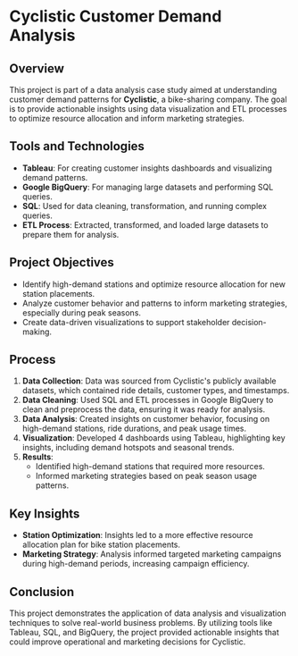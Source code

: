 # Cyclistic Customer Demand Analysis

## Overview
This project is part of a data analysis case study aimed at understanding customer demand patterns for **Cyclistic**, a bike-sharing company. The goal is to provide actionable insights using data visualization and ETL processes to optimize resource allocation and inform marketing strategies.

## Tools and Technologies
- **Tableau**: For creating customer insights dashboards and visualizing demand patterns.
- **Google BigQuery**: For managing large datasets and performing SQL queries.
- **SQL**: Used for data cleaning, transformation, and running complex queries.
- **ETL Process**: Extracted, transformed, and loaded large datasets to prepare them for analysis.

## Project Objectives
- Identify high-demand stations and optimize resource allocation for new station placements.
- Analyze customer behavior and patterns to inform marketing strategies, especially during peak seasons.
- Create data-driven visualizations to support stakeholder decision-making.

## Process
1. **Data Collection**: Data was sourced from Cyclistic's publicly available datasets, which contained ride details, customer types, and timestamps.
2. **Data Cleaning**: Used SQL and ETL processes in Google BigQuery to clean and preprocess the data, ensuring it was ready for analysis.
3. **Data Analysis**: Created insights on customer behavior, focusing on high-demand stations, ride durations, and peak usage times.
4. **Visualization**: Developed 4 dashboards using Tableau, highlighting key insights, including demand hotspots and seasonal trends.
5. **Results**: 
   - Identified high-demand stations that required more resources.
   - Informed marketing strategies based on peak season usage patterns.

## Key Insights
- **Station Optimization**: Insights led to a more effective resource allocation plan for bike station placements.
- **Marketing Strategy**: Analysis informed targeted marketing campaigns during high-demand periods, increasing campaign efficiency.

## Conclusion
This project demonstrates the application of data analysis and visualization techniques to solve real-world business problems. By utilizing tools like Tableau, SQL, and BigQuery, the project provided actionable insights that could improve operational and marketing decisions for Cyclistic.
